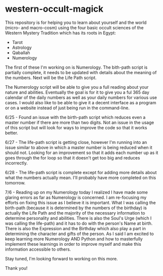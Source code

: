 # western-occult-magick

This repository is for helping you to learn about yourself and the world (micro- and macro-cosm) using the four basic occult sciences of the 
Western Mystery Tradition which has its roots in Egypt:

- Tarot
- Astrology
- Qaballah
- Numerology

The first of these I'm working on is Numerology.  The bith-path script is partially complete, it needs to be updated with details
about the meaning of the numbers.  Next will be the Life Path script.

The Numerology script will be able to give you a full reading about your nature and abilities.  Eventually the goal is for it to 
give you a ful 365 day calendar of the daily numbers as well as your daily numbers for various use cases.  I would also like
to be able to give it a decent interface as a program or on a website instead of just being run in the command-line.

6/25 - Found an issue with the birth-path script which reduces even a master number if there are more than two digits.  Not an issue
      in the usage of this script but will look for ways to improve the code so that it works better.
    
6/27 - The life-path script is getting close, however I'm running into an issue similar to above in which a master number is being
      reduced when it should not.  Looking for an improvement so that it adds each number up as it goes through the for loop so
      that it doesn't get too big and reduces incorrectly.
      
6/28 - The life-path script is complete except for adding more details about what the numbers actually mean.  I'll probably have more
      completed on this tomorrow.
      
7/6 - Reading up on my Numerology today I realized I have made some glaring errors as far as Numerology is concerned.  I am re-focusing my efforts
      on fixing this issue as I believe it is important.  What I was calling the birth-path (because it is determined by the numbers of the birthday) 
      is actually the Life Path and the majority of the necessary information to determine personality and abilities.  There is also the Soul's Urge
      (which I was calling the life-path) and it has to do with the person's Name at birth.  There is also the Expression and the Birthday which also
      play a part in determining the character and gifts of the person.  As I said I am excited to keep learning more Numerology AND Python and how
      to masterfully implement these learnings in order to improve myself and make this information accessible to others.

Stay tuned, I'm looking forward to working on this more.

Thank you!
